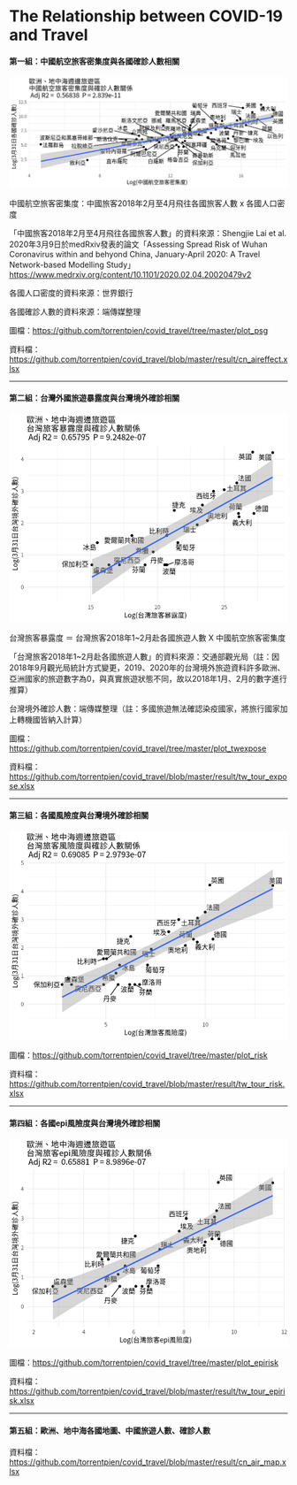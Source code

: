 # The Relationship between COVID-19 and Travel

#### 第一組：中國航空旅客密集度與各國確診人數相關

<p align="center"> 
<img src="https://github.com/torrentpien/covid_travel/blob/master/plot_psg/confirmed_20200331.png?raw=true">
</p>

中國航空旅客密集度：中國旅客2018年2月至4月飛往各國旅客人數 x 各國人口密度

「中國旅客2018年2月至4月飛往各國旅客人數」的資料來源：Shengjie Lai et al. 2020年3月9日於medRxiv發表的論文「Assessing Spread Risk of Wuhan Coronavirus within and behyond China, January-April 2020: A Travel Network-based Modelling Study」https://www.medrxiv.org/content/10.1101/2020.02.04.20020479v2

各國人口密度的資料來源：世界銀行

各國確診人數的資料來源：端傳媒整理

圖檔：https://github.com/torrentpien/covid_travel/tree/master/plot_psg

資料檔：https://github.com/torrentpien/covid_travel/blob/master/result/cn_aireffect.xlsx

****

#### 第二組：台灣外國旅遊暴露度與台灣境外確診相關

<p align="center"> 
<img src="https://github.com/torrentpien/covid_travel/blob/master/plot_twexpose/confirmed_20200331.png?raw=true">
</p>

台灣旅客暴露度 ＝ 台灣旅客2018年1~2月赴各國旅遊人數 X 中國航空旅客密集度

「台灣旅客2018年1~2月赴各國旅遊人數」的資料來源：交通部觀光局（註：因2018年9月觀光局統計方式變更，2019、2020年的台灣境外旅遊資料許多歐洲、亞洲國家的旅遊數字為0，與真實旅遊狀態不同，故以2018年1月、2月的數字進行推算）

台灣境外確診人數：端傳媒整理（註：多國旅遊無法確認染疫國家，將旅行國家加上轉機國皆納入計算）

圖檔：https://github.com/torrentpien/covid_travel/tree/master/plot_twexpose

資料檔：https://github.com/torrentpien/covid_travel/blob/master/result/tw_tour_expose.xlsx

****

#### 第三組：各國風險度與台灣境外確診相關

<p align="center"> 
<img src="https://github.com/torrentpien/covid_travel/blob/master/plot_risk/confirmed_20200331.png?raw=true">
</p>

圖檔：https://github.com/torrentpien/covid_travel/tree/master/plot_risk

資料檔：https://github.com/torrentpien/covid_travel/blob/master/result/tw_tour_risk.xlsx

****

#### 第四組：各國epi風險度與台灣境外確診相關

<p align="center"> 
<img src="https://github.com/torrentpien/covid_travel/blob/master/plot_epirisk/confirmed_20200331.png?raw=true">
</p>

圖檔：https://github.com/torrentpien/covid_travel/tree/master/plot_epirisk

資料檔：https://github.com/torrentpien/covid_travel/blob/master/result/tw_tour_epirisk.xlsx

****

#### 第五組：歐洲、地中海各國地圖、中國旅遊人數、確診人數

資料檔：https://github.com/torrentpien/covid_travel/blob/master/result/cn_air_map.xlsx



